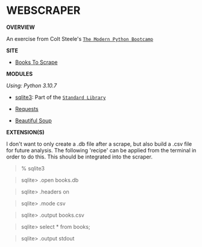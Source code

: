 # WEBSCRAPER

**OVERVIEW**

An exercise from Colt Steele's [`The Modern Python Bootcamp`](https://www.udemy.com/course/the-modern-python3-bootcamp/)

**SITE**

- [Books To Scrape](http://books.toscrape.com)

**MODULES**

*Using: Python 3.10.7*

- [sqlite3](https://www.sqlite.org/index.html): Part of the [`Standard Library`](https://docs.python.org/3/library/index.html)

- [Requests](https://requests.readthedocs.io/en/latest/)

- [Beautiful Soup](https://www.crummy.com/software/BeautifulSoup/bs4/doc/)


**EXTENSION(S)**

I don't want to only create a .db file after a scrape, but also build a .csv file for future analysis. The following 'recipe' can be applied from the terminal in order to do this. This should be integrated into the scraper.

> % sqlite3

> sqlite> .open books.db

> sqlite> .headers on

> sqlite> .mode csv

> sqlite> .output books.csv

> sqlite> select * from books;

> sqlite> .output stdout